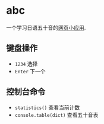 # abc

一个学习日语五十音的[网页小应用](https://zmx0142857.github.io/abc/).

## 键盘操作

* `1234` 选择
* `Enter` 下一个

## 控制台命令

* `statistics()` 查看当前计数
* `console.table(dict)` 查看五十音表

